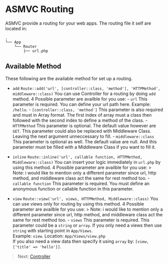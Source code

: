 # ASMVC Routing

ASMVC provide a routing for your web apps. The routing file it self are located in:

```text
.
└── App
    └── Router
        ├── url.php
```

## Available Method

These following are the available method for set up a routing.

- `add`
  `Route::add('url', [controller::class, 'method'], 'HTTPMethod', middleware::class)`
  You can use Controller for a routing by doing `add` method. 4 Possible parameter are availble for you use: - `url`
  This parameter is required. You can define your url path here. Example: `/hello`. - `[controller::class, 'method']`
  This parameter is also required and must in Array format. The first index of array must a class then followed with the second index to define a method of the class. - `HTTPMethod`
  This parameter is optional. The default value however are `GET`. This parameter could also be replaced with Middleware Class. Leaving the next argument unneccessary to fill. - `middleware::class`
  This parameter is optional as well. The default value are null. And this parameter must be filled with a Middleware Class if you want to fill it.

- `inline`
  `Route::inline('url', callable function, HTTPMethod, Middleware::class)`
  You can insert your logic immediately in `url.php` by using this method. 4 Possible parameter are availble for you use: > Note: i would like to mention only a different parameter since url, http method, and middleware class act the same for rest method too. - `callable function`
  This parameter is required. You must define an anonymous function or callable function in this parameter.

- `view`
  `Route::view('url', views, HTTPMethod, Middleware::class)`
  You can use views only for routing by using this method. 4 Possible parameter are availble for you use: > Note: i would like to mention only a different parameter since url, http method, and middleware class act the same for rest method too. - `views`
  This parameter is required. This parameter could be a `string` or `array`. If you only need a views then use `string` with starting point in `App/Views`.
  <br>Example: `view`. Location: `App/Views/view.php`<br>
  If you also need a view data then specify it using `array` by: `[view, ['title' => 'hello']]`.

> Next: [Controller](controller.md)
